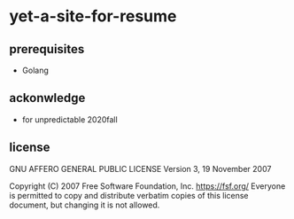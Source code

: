 # yet-a-site-for-resume

## prerequisites
- Golang

## ackonwledge
- for unpredictable 2020fall

## license
 GNU AFFERO GENERAL PUBLIC LICENSE
                       Version 3, 19 November 2007

 Copyright (C) 2007 Free Software Foundation, Inc. <https://fsf.org/>
 Everyone is permitted to copy and distribute verbatim copies
 of this license document, but changing it is not allowed.
